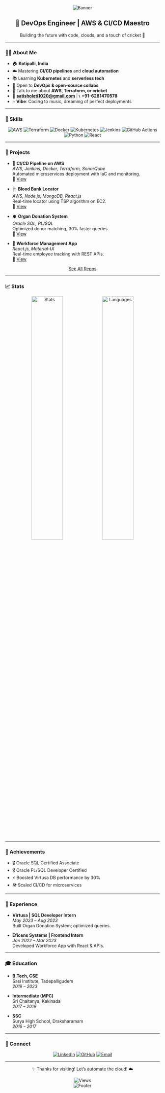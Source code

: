 <div align="center">
  <img src="https://capsule-render.vercel.app/api?type=waving&color=gradient&height=200&section=header&text=Satish%20Kumar%20Oleti&fontSize=40&fontColor=ffffff" alt="Banner"/>
  <h2>🚀 DevOps Engineer | AWS & CI/CD Maestro</h2>
  <p>Building the future with code, clouds, and a touch of cricket 🏏</p>
</div>

---

### 👨‍💻 About Me
- 🏠 **Kotipalli, India**
- ☁️ Mastering **CI/CD pipelines** and **cloud automation**
- 📚 Learning **Kubernetes** and **serverless tech**
- 🤝 Open to **DevOps & open-source collabs**
- 💬 Talk to me about **AWS, Terraform, or cricket**
- 📧 **satisholeti1020@gmail.com** | 📞 **+91-6281470578**
- 🎶 **Vibe**: Coding to music, dreaming of perfect deployments

---

### 🧰 Skills
<div align="center">
  <img src="https://img.shields.io/badge/AWS-FF9900?style=flat&logo=amazon-aws&logoColor=black" alt="AWS"/>
  <img src="https://img.shields.io/badge/Terraform-844FBA?style=flat&logo=terraform&logoColor=white" alt="Terraform"/>
  <img src="https://img.shields.io/badge/Docker-2496ED?style=flat&logo=docker&logoColor=white" alt="Docker"/>
  <img src="https://img.shields.io/badge/Kubernetes-326CE5?style=flat&logo=kubernetes&logoColor=white" alt="Kubernetes"/>
  <img src="https://img.shields.io/badge/Jenkins-D24939?style=flat&logo=jenkins&logoColor=white" alt="Jenkins"/>
  <img src="https://img.shields.io/badge/GitHub_Actions-2088FF?style=flat&logo=github-actions&logoColor=white" alt="GitHub Actions"/>
  <img src="https://img.shields.io/badge/Python-3776AB?style=flat&logo=python&logoColor=white" alt="Python"/>
  <img src="https://img.shields.io/badge/React-61DAFB?style=flat&logo=react&logoColor=black" alt="React"/>
</div>

---

### 🌟 Projects
- 🚀 **CI/CD Pipeline on AWS**  
  *AWS, Jenkins, Docker, Terraform, SonarQube*  
  Automated microservices deployment with IaC and monitoring.  
  🔗 [View](#)

- 🩺 **Blood Bank Locator**  
  *AWS, Node.js, MongoDB, React.js*  
  Real-time locator using TSP algorithm on EC2.  
  🔗 [View](#)

- 🫀 **Organ Donation System**  
  *Oracle SQL, PL/SQL*  
  Optimized donor matching, 30% faster queries.  
  🔗 [View](#)

- 👥 **Workforce Management App**  
  *React.js, Material-UI*  
  Real-time employee tracking with REST APIs.  
  🔗 [View](#)

<p align="center"><a href="https://github.com/OletiSatishKumar?tab=repositories">See All Repos</a></p>

---

### 📈 Stats
<div align="center">
  <img src="https://github-readme-stats.vercel.app/api?username=OletiSatishKumar&show_icons=true&theme=tokyonight&hide_border=true" alt="Stats" width="45%"/>
  <img src="https://github-readme-stats.vercel.app/api/top-langs/?username=OletiSatishKumar&layout=compact&theme=tokyonight&hide_border=true" alt="Languages" width="45%"/>
</div>

---

### 🏅 Achievements
- 🎖️ Oracle SQL Certified Associate
- 🎖️ Oracle PL/SQL Developer Certified
- ⚡ Boosted Virtusa DB performance by 30%
- 🛠️ Scaled CI/CD for microservices

---

### 💼 Experience
- **Virtusa | SQL Developer Intern**  
  *May 2023 – Aug 2023*  
  Built Organ Donation System; optimized queries.

- **Eficens Systems | Frontend Intern**  
  *Jan 2022 – Mar 2023*  
  Developed Workforce App with React & APIs.

---

### 🎓 Education
- **B.Tech, CSE**  
  Sasi Institute, Tadepalligudem  
  *2019 – 2023*

- **Intermediate (MPC)**  
  Sri Chaitanya, Kakinada  
  *2017 – 2019*

- **SSC**  
  Surya High School, Draksharamam  
  *2016 – 2017*

---

### 📲 Connect
<div align="center">
  <a href="https://linkedin.com/in/your-linkedin"><img src="https://img.shields.io/badge/LinkedIn-0A66C2?style=flat&logo=linkedin&logoColor=white" alt="LinkedIn"/></a>
  <a href="https://github.com/OletiSatishKumar"><img src="https://img.shields.io/badge/GitHub-181717?style=flat&logo=github&logoColor=white" alt="GitHub"/></a>
  <a href="mailto:satisholeti1020@gmail.com"><img src="https://img.shields.io/badge/Email-D14836?style=flat&logo=gmail&logoColor=white" alt="Email"/></a>
</div>

---

<div align="center">
  <p>✨ Thanks for visiting! Let’s automate the cloud! ☁️</p>
  <img src="https://komarev.com/ghpvc/?username=OletiSatishKumar&style=flat&color=FF9900" alt="Views"/>
</div>

<div align="center">
  <img src="https://capsule-render.vercel.app/api?type=waving&color=gradient&height=100&section=footer" alt="Footer"/>
</div>
